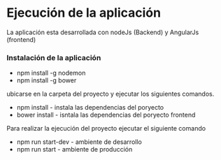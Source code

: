 # Ejecución de la aplicación #

La aplicación esta desarrollada con nodeJs (Backend) y AngularJs (frontend)

### Instalación de la aplicación ###

* npm install -g nodemon
* npm install -g bower

ubicarse en la carpeta del proyecto y ejecutar los siguientes comandos.

* npm install - instala las dependencias del poryecto 
* bower install - isntala las dependencias del poryecto frontend 

Para realizar la ejecución del proyecto ejecutar el siguiente comando

* npm run start-dev - ambiente de desarrollo
* npm run start - ambiente de producción
